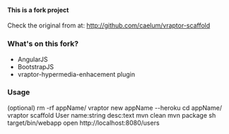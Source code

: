 #### This is a fork project
Check the original from at: http://github.com/caelum/vraptor-scaffold

### What's on this fork?
* AngularJS
* BootstrapJS
* vraptor-hypermedia-enhacement plugin

### Usage

 (optional) rm -rf appName/
 vraptor new appName --heroku 
 cd appName/
 vraptor scaffold User name:string desc:text
 mvn clean
 mvn package
 sh target/bin/webapp
 open http://localhost:8080/users


